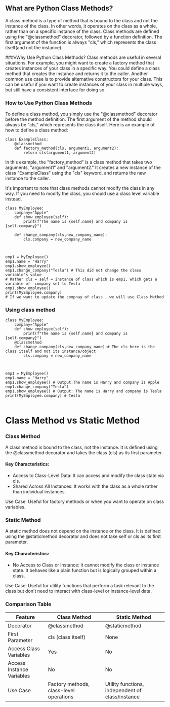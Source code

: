 ## What are Python Class Methods?
A class method is a type of method that is bound to the class and not the instance of the class. In other words, it operates on the class as a whole, rather than on a specific instance of the class. Class methods are defined using the "@classmethod" decorator, followed by a function definition. The first argument of the function is always "cls," which represents the class itself(and not the instance).

###vWhy Use Python Class Methods?
Class methods are useful in several situations. For example, you might want to create a factory method that creates instances of your class in a specific way. You could define a class method that creates the instance and returns it to the caller. Another common use case is to provide alternative constructors for your class. This can be useful if you want to create instances of your class in multiple ways, but still have a consistent interface for doing so.


### How to Use Python Class Methods
To define a class method, you simply use the "@classmethod" decorator before the method definition. The first argument of the method should always be "cls," which represents the class itself. Here is an example of how to define a class method:
```
class ExampleClass:
    @classmethod
    def factory_method(cls, argument1, argument2):
        return cls(argument1, argument2)
```
In this example, the "factory_method" is a class method that takes two arguments, "argument1" and "argument2." It creates a new instance of the class "ExampleClass" using the "cls" keyword, and returns the new instance to the caller.

It's important to note that class methods cannot modify the class in any way. If you need to modify the class, you should use a class level variable instead.

```
class MyEmployee:
    company="Apple"
    def show_employee(self):
        print(f"The name is {self.name} and company is {self.company}")
        
    def change_company(cls,new_company_name):
        cls.company = new_company_name
        
        
        
emp1 = MyEmployee()
emp1.name = "Harry"
emp1.show_employee()
emp1.change_company("Tesla") # This did not change the class variable's value
# Rather cls = self = instance of class which is emp1, which gets a variable of  company set to Tesla
emp1.show_employee()
print(MyEmployee.company)
# If we want to update the compnay of class , we will use Class Method

```
### Using class method
```
class MyEmployee:
    company="Apple"
    def show_employee(self):
        print(f"The name is {self.name} and company is {self.company}")
    @classmethod   
    def change_company(cls,new_company_name):# The cls here is the class itself and not its instance/object
        cls.company = new_company_name
        
        
        
emp1 = MyEmployee()
emp1.name = "Harry"
emp1.show_employee() # Output:The name is Harry and company is Apple
emp1.change_company("Tesla")
emp1.show_employee() # Output: The name is Harry and company is Tesla
print(MyEmployee.company) # Tesla


```

# Class Method vs Static Method
### Class Method
A class method is bound to the class, not the instance. It is defined using the @classmethod decorator and takes the class (cls) as its first parameter.

#### Key Characteristics:
* Access to Class-Level Data: It can access and modify the class state via cls.
* Shared Across All Instances: It works with the class as a whole rather than individual instances.
  
Use Case: Useful for factory methods or when you want to operate on class variables.

### Static Method
A static method does not depend on the instance or the class. It is defined using the @staticmethod decorator and does not take self or cls as its first parameter.

#### Key Characteristics:
* No Access to Class or Instance: It cannot modify the class or instance state. It behaves like a plain function but is logically grouped within a class.
  
Use Case: Useful for utility functions that perform a task relevant to the class but don't need to interact with class-level or instance-level data.

### Comparison Table

Feature	| Class Method	| Static Method
------- |  --------  | ----------
Decorator |	@classmethod |	@staticmethod
First Parameter	| cls (class itself) |	None
Access Class Variables	|Yes |	No
Access Instance Variables	|No|	No
Use Case	|Factory methods, class-level operations|	Utility functions, independent of class/instance


